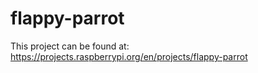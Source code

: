 # flappy-parrot

This project can be found at: https://projects.raspberrypi.org/en/projects/flappy-parrot
